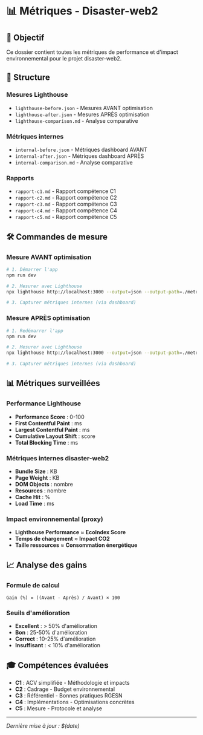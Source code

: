 # 📊 Métriques - Disaster-web2

## 🎯 Objectif
Ce dossier contient toutes les métriques de performance et d'impact environnemental pour le projet disaster-web2.

## 📁 Structure

### Mesures Lighthouse
- `lighthouse-before.json` - Mesures AVANT optimisation
- `lighthouse-after.json` - Mesures APRÈS optimisation
- `lighthouse-comparison.md` - Analyse comparative

### Métriques internes
- `internal-before.json` - Métriques dashboard AVANT
- `internal-after.json` - Métriques dashboard APRÈS
- `internal-comparison.md` - Analyse comparative

### Rapports
- `rapport-c1.md` - Rapport compétence C1
- `rapport-c2.md` - Rapport compétence C2
- `rapport-c3.md` - Rapport compétence C3
- `rapport-c4.md` - Rapport compétence C4
- `rapport-c5.md` - Rapport compétence C5

## 🛠️ Commandes de mesure

### Mesure AVANT optimisation
```bash
# 1. Démarrer l'app
npm run dev

# 2. Mesurer avec Lighthouse
npx lighthouse http://localhost:3000 --output=json --output-path=./metrics/lighthouse-before.json

# 3. Capturer métriques internes (via dashboard)
```

### Mesure APRÈS optimisation
```bash
# 1. Redémarrer l'app
npm run dev

# 2. Mesurer avec Lighthouse
npx lighthouse http://localhost:3000 --output=json --output-path=./metrics/lighthouse-after.json

# 3. Capturer métriques internes (via dashboard)
```

## 📊 Métriques surveillées

### Performance Lighthouse
- **Performance Score** : 0-100
- **First Contentful Paint** : ms
- **Largest Contentful Paint** : ms
- **Cumulative Layout Shift** : score
- **Total Blocking Time** : ms

### Métriques internes disaster-web2
- **Bundle Size** : KB
- **Page Weight** : KB
- **DOM Objects** : nombre
- **Resources** : nombre
- **Cache Hit** : %
- **Load Time** : ms

### Impact environnemental (proxy)
- **Lighthouse Performance** ≈ **EcoIndex Score**
- **Temps de chargement** ≈ **Impact CO2**
- **Taille ressources** ≈ **Consommation énergétique**

## 📈 Analyse des gains

### Formule de calcul
```
Gain (%) = ((Avant - Après) / Avant) × 100
```

### Seuils d'amélioration
- **Excellent** : > 50% d'amélioration
- **Bon** : 25-50% d'amélioration
- **Correct** : 10-25% d'amélioration
- **Insuffisant** : < 10% d'amélioration

## 🎓 Compétences évaluées

- **C1** : ACV simplifiée - Méthodologie et impacts
- **C2** : Cadrage - Budget environnemental
- **C3** : Référentiel - Bonnes pratiques RGESN
- **C4** : Implémentations - Optimisations concrètes
- **C5** : Mesure - Protocole et analyse

---
*Dernière mise à jour : $(date)* 